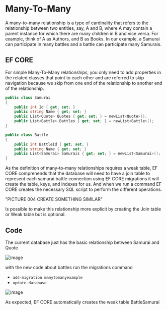 # Many-To-Many

A many-to-many relationship is a type of cardinality that refers to the relationship between two entities, say, A and B, where A may contain a parent instance for which there are many children in B and vice versa. For example, think of A as Authors, and B as Books. In our example, a Samurai can participate in many battles and a battle can participate many Samurais.

## EF CORE

For simple Many-To-Many relationships, you only need to add properties in the related classes that point to each other and are referred to skip navigation because we skip from one end of the relationship to another end of the relationship.

```csharp
public class Samurai
{
    public int Id { get; set; }
    public string Name { get; set; }
    public List<Quote> Quotes { get; set; } = newList<Quote>();
    public List<Battle> Battles { get; set; } = newList<Battle>();
}
```
```csharp
public class Battle
{
    public int BattleId { get; set; }
    public string Name { get; set; }
    public List<Samurai> Samurais { get; set; } = newList<Samurai>();
}
```

As the definition of many-to-many relationships requires a weak table, EF CORE comprehends that the database will need to have a join table to represent each samurai battle connection using EF CORE migrations it will create the table, keys, and indexes for us. And when we run a command EF CORE creates the necessary SQL script to perform the different operations.

"PICTURE 004 CREATE SOMETHING SIMILAR"

Is possible to make this relationship more explicit by creating the Join table or Weak table but is optional.

## Code

The current database just has the basic relationship between Samurai and Quote 

![image](https://user-images.githubusercontent.com/53051438/196252094-18c1ea7d-877c-44f2-9cfb-a4de77d1444f.png)

with the new code about battles run the migrations command 

* `add-migration manytomanyexample`
* `update-database`

![image](https://user-images.githubusercontent.com/53051438/196252631-6c4e2d36-3070-45c4-889a-c1b512ceea58.png)

As expected, EF CORE automatically creates the weak table BattleSamurai
